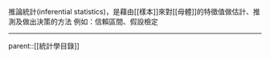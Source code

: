 推論統計(inferential statistics)，是藉由[[樣本]]來對[[母體]]的特徵值做估計、推測及做出決策的方法
例如：信賴區間、假設檢定
- - -
parent::[[統計學目錄]]